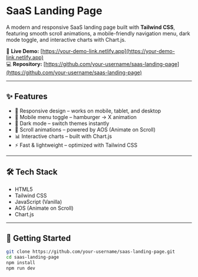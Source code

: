 # SaaS Landing Page

A modern and responsive SaaS landing page built with **Tailwind CSS**, featuring smooth scroll animations, a mobile-friendly navigation menu, dark mode toggle, and interactive charts with Chart.js.  

🚀 **Live Demo:** [https://your-demo-link.netlify.app](https://your-demo-link.netlify.app)  
💻 **Repository:** [https://github.com/your-username/saas-landing-page](https://github.com/your-username/saas-landing-page)

---

## ✨ Features
- 📱 Responsive design – works on mobile, tablet, and desktop  
- 🍔 Mobile menu toggle – hamburger → X animation  
- 🌙 Dark mode – switch themes instantly  
- 🎨 Scroll animations – powered by AOS (Animate on Scroll)  
- 📊 Interactive charts – built with Chart.js  
- ⚡ Fast & lightweight – optimized with Tailwind CSS  

---

## 🛠️ Tech Stack
- HTML5  
- Tailwind CSS  
- JavaScript (Vanilla)  
- AOS (Animate on Scroll)  
- Chart.js  

---

## 🚀 Getting Started

```bash
git clone https://github.com/your-username/saas-landing-page.git
cd saas-landing-page
npm install
npm run dev
